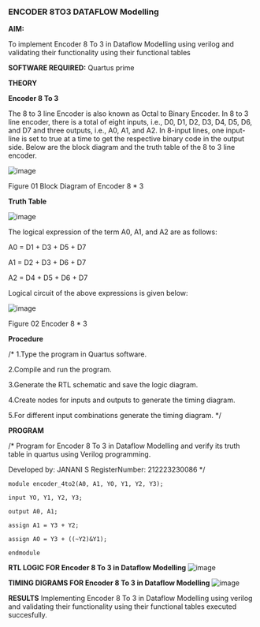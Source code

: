 ### ENCODER 8TO3 DATAFLOW Modelling

**AIM:**

To implement  Encoder 8 To 3 in Dataflow Modelling using verilog and validating their functionality using their functional tables

**SOFTWARE REQUIRED:** Quartus prime

**THEORY**

**Encoder 8 To 3**

The 8 to 3 line Encoder is also known as Octal to Binary Encoder. In 8 to 3 line encoder, there is a total of eight inputs, i.e., D0, D1, D2, D3, D4, D5, D6, and D7 and three outputs, i.e., A0, A1, and A2. In 8-input lines, one input-line is set to true at a time to get the respective binary code in the output side. Below are the block diagram and the truth table of the 8 to 3 line encoder.

![image](https://github.com/naavaneetha/ENCODER8TO3DATAFLOW/assets/154305477/0bc242c1-eb9e-4c47-afe5-30428470efc3)

Figure 01  Block Diagram of Encoder 8 * 3

**Truth Table**

![image](https://github.com/naavaneetha/ENCODER8TO3DATAFLOW/assets/154305477/35496b14-ae6e-4cd1-9abd-d6736b576575)

The logical expression of the term A0, A1, and A2 are as follows:

A0 = D1 + D3 + D5 + D7

A1 = D2 + D3 + D6 + D7

A2 = D4 + D5 + D6 + D7

Logical circuit of the above expressions is given below:

![image](https://github.com/naavaneetha/ENCODER8TO3DATAFLOW/assets/154305477/95acaee6-c873-4c75-89eb-ef09fb158053)

Figure 02  Encoder 8 * 3

**Procedure**

/* 
1.Type the program in Quartus software.

2.Compile and run the program.

3.Generate the RTL schematic and save the logic diagram.

4.Create nodes for inputs and outputs to generate the timing diagram.

5.For different input combinations generate the timing diagram.
*/

**PROGRAM**

/* Program for Encoder 8 To 3 in Dataflow Modelling and verify its truth table in quartus using Verilog programming. 

Developed by: JANANI S
RegisterNumber: 212223230086
*/
```
module encoder_4to2(A0, A1, YO, Y1, Y2, Y3);

input YO, Y1, Y2, Y3;

output A0, A1;

assign A1 = Y3 + Y2;

assign AO = Y3 + ((~Y2)&Y1);

endmodule
```
**RTL LOGIC FOR Encoder 8 To 3 in Dataflow Modelling**
![image](https://github.com/SJananisenthilkumar/ENCODER8TO3DATAFLOW/assets/144871139/a1942ea3-8e6b-4c5f-ab39-e5e9ad2acc4c)

**TIMING DIGRAMS FOR Encoder 8 To 3 in Dataflow Modelling**
![image](https://github.com/SJananisenthilkumar/ENCODER8TO3DATAFLOW/assets/144871139/331ec532-8a1e-4a61-acfa-71d4dec7d9a2)

**RESULTS**
Implementing Encoder 8 To 3 in Dataflow Modelling using verilog and validating their functionality using their functional tables executed succesfully.



